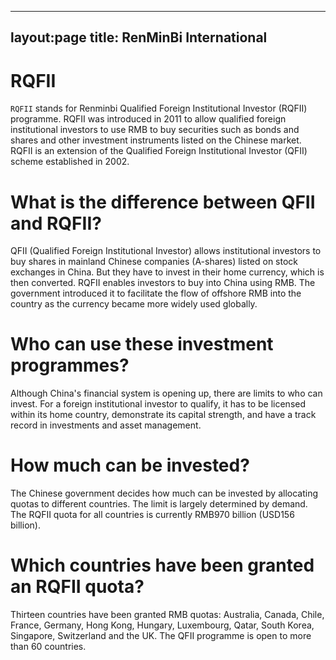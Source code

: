 
---
layout:page
title: RenMinBi International
---

# RQFII
`RQFII` stands for Renminbi Qualified Foreign Institutional Investor (RQFII) programme. RQFII was introduced in 2011 to allow qualified foreign institutional investors to use RMB to buy securities such as bonds and shares and other investment instruments listed on the Chinese market. RQFII is an extension of the Qualified Foreign Institutional Investor (QFII) scheme established in 2002.

# What is the difference between QFII and RQFII?

QFII (Qualified Foreign Institutional Investor) allows institutional investors to buy shares in mainland Chinese companies (A-shares) listed on stock exchanges in China. But they have to invest in their home currency, which is then converted. RQFII enables investors to buy into China using RMB. The government introduced it to facilitate the flow of offshore RMB into the country as the currency became more widely used globally.

# Who can use these investment programmes?

Although China's financial system is opening up, there are limits to who can invest. For a foreign institutional investor to qualify, it has to be licensed within its home country, demonstrate its capital strength, and have a track record in investments and asset management.

# How much can be invested?

The Chinese government decides how much can be invested by allocating quotas to different countries. The limit is largely determined by demand. The RQFII quota for all countries is currently RMB970 billion (USD156 billion).

# Which countries have been granted an RQFII quota?

Thirteen countries have been granted RMB quotas: Australia, Canada, Chile, France, Germany, Hong Kong, Hungary, Luxembourg, Qatar, South Korea, Singapore, Switzerland and the UK. The QFII programme is open to more than 60 countries.
